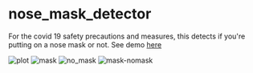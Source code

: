 # nose_mask_detector
For the covid 19 safety precautions and measures, this detects if you're putting on a nose mask or not. See demo [here](https://austine316.github.io/nose_mask_detector/
)

![plot](https://user-images.githubusercontent.com/77448406/145830542-6d2b7615-5a37-494c-87d5-0bacee0fb33b.png)
![mask](https://user-images.githubusercontent.com/77448406/145830413-3c4b96a4-acee-46c6-ad74-7f81454c2184.png)
![no_mask](https://user-images.githubusercontent.com/77448406/145830465-8cbf4538-b1cc-4fe0-b62c-84494c6c50cf.png)
![mask-nomask](https://user-images.githubusercontent.com/77448406/145831053-976786f1-7813-4e97-b95c-0ff6fcd32e23.png)

